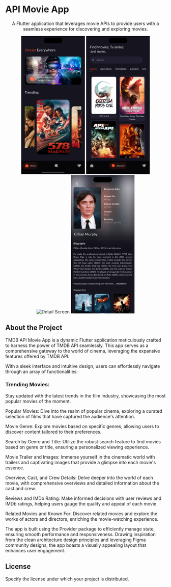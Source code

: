 <!-- Project Title -->
<h1 align="left">API Movie App</h1>

<!-- Project Description -->
<p align="center">
  A Flutter application that leverages movie APIs to provide users with a seamless experience for discovering and exploring movies.
</p>

<!-- Screenshots/GIFs -->
<div align="center">
  <!-- Add Screenshots or GIFs showcasing your app -->
  <img src="https://github.com/kasunfg87/api_movie_app/blob/main/assets/images/Dashboard.png?raw=true" alt="Home Screen" width="200" />
  <img src="https://github.com/kasunfg87/api_movie_app/blob/main/assets/images/Discover.png?raw=true" alt="Discover Screen" width="200" />
  <img src="https://github.com/kasunfg87/api_movie_app/blob/main/assets/images/Details%20-%2001.png?raw=true" alt="Detail Screen" width="200" />
  <img src="https://github.com/kasunfg87/api_movie_app/blob/main/assets/images/Cast%20Biography.png?raw=true" alt=" Cast & Crew Biography Screen" width="200" />
</div>
<!-- About the Project -->


## About the Project

TMDB API Movie App is a dynamic Flutter application meticulously crafted to harness the power of TMDB API seamlessly. This app serves as a comprehensive gateway to the world of cinema, leveraging the expansive features offered by TMDB API.

With a sleek interface and intuitive design, users can effortlessly navigate through an array of functionalities:

<h3 align="left">Trending Movies:</h3>
Stay updated with the latest trends in the film industry, showcasing the most popular movies of the moment.

Popular Movies: Dive into the realm of popular cinema, exploring a curated selection of films that have captured the audience's attention.

Movie Genre: Explore movies based on specific genres, allowing users to discover content tailored to their preferences.

Search by Genre and Title: Utilize the robust search feature to find movies based on genre or title, ensuring a personalized viewing experience.

Movie Trailer and Images: Immerse yourself in the cinematic world with trailers and captivating images that provide a glimpse into each movie's essence.

Overview, Cast, and Crew Details: Delve deeper into the world of each movie, with comprehensive overviews and detailed information about the cast and crew.

Reviews and IMDb Rating: Make informed decisions with user reviews and IMDb ratings, helping users gauge the quality and appeal of each movie.

Related Movies and Known For: Discover related movies and explore the works of actors and directors, enriching the movie-watching experience.

The app is built using the Provider package to efficiently manage state, ensuring smooth performance and responsiveness. Drawing inspiration from the clean architecture design principles and leveraging Figma community designs, the app boasts a visually appealing layout that enhances user engagement.

<!-- License -->
## License

Specify the license under which your project is distributed.

```html

